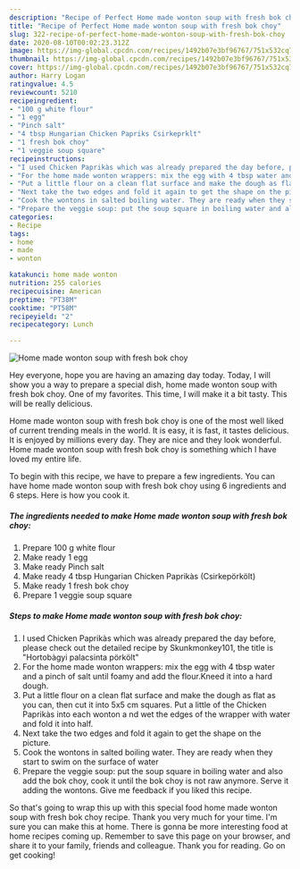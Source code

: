 ```yaml
---
description: "Recipe of Perfect Home made wonton soup with fresh bok choy"
title: "Recipe of Perfect Home made wonton soup with fresh bok choy"
slug: 322-recipe-of-perfect-home-made-wonton-soup-with-fresh-bok-choy
date: 2020-08-10T00:02:23.312Z
image: https://img-global.cpcdn.com/recipes/1492b07e3bf96767/751x532cq70/home-made-wonton-soup-with-fresh-bok-choy-recipe-main-photo.jpg
thumbnail: https://img-global.cpcdn.com/recipes/1492b07e3bf96767/751x532cq70/home-made-wonton-soup-with-fresh-bok-choy-recipe-main-photo.jpg
cover: https://img-global.cpcdn.com/recipes/1492b07e3bf96767/751x532cq70/home-made-wonton-soup-with-fresh-bok-choy-recipe-main-photo.jpg
author: Harry Logan
ratingvalue: 4.5
reviewcount: 5210
recipeingredient:
- "100 g white flour"
- "1 egg"
- "Pinch salt"
- "4 tbsp Hungarian Chicken Papriks Csirkeprklt"
- "1 fresh bok choy"
- "1 veggie soup square"
recipeinstructions:
- "I used Chicken Paprikàs which was already prepared the day before, please check out the detailed recipe by Skunkmonkey101, the title is &#34;Hortobàgyi palacsinta pörkölt&#34;"
- "For the home made wonton wrappers: mix the egg with 4 tbsp water and a pinch of salt until foamy and add the flour.Kneed it into a hard dough."
- "Put a little flour on a clean flat surface and make the dough as flat as you can, then cut it into 5x5 cm squares. Put a little of the Chicken Paprikàs into each wonton a nd wet the edges of the wrapper with water and fold it into half."
- "Next take the two edges and fold it again to get the shape on the picture."
- "Cook the wontons in salted boiling water. They are ready when they start to swim on the surface of water"
- "Prepare the veggie soup: put the soup square in boiling water and also add the bok choy, cook it until the bok choy is not raw anymore. Serve it adding the wontons. Give me feedback if you liked this recipe."
categories:
- Recipe
tags:
- home
- made
- wonton

katakunci: home made wonton 
nutrition: 255 calories
recipecuisine: American
preptime: "PT38M"
cooktime: "PT58M"
recipeyield: "2"
recipecategory: Lunch

---
```



![Home made wonton soup with fresh bok choy](https://img-global.cpcdn.com/recipes/1492b07e3bf96767/751x532cq70/home-made-wonton-soup-with-fresh-bok-choy-recipe-main-photo.jpg)

Hey everyone, hope you are having an amazing day today. Today, I will show you a way to prepare a special dish, home made wonton soup with fresh bok choy. One of my favorites. This time, I will make it a bit tasty. This will be really delicious.

Home made wonton soup with fresh bok choy is one of the most well liked of current trending meals in the world. It is easy, it is fast, it tastes delicious. It is enjoyed by millions every day. They are nice and they look wonderful. Home made wonton soup with fresh bok choy is something which I have loved my entire life.




To begin with this recipe, we have to prepare a few ingredients. You can have home made wonton soup with fresh bok choy using 6 ingredients and 6 steps. Here is how you cook it.

<!--inarticleads1-->

##### The ingredients needed to make Home made wonton soup with fresh bok choy:

1. Prepare 100 g white flour
1. Make ready 1 egg
1. Make ready Pinch salt
1. Make ready 4 tbsp Hungarian Chicken Paprikàs (Csirkepörkölt)
1. Make ready 1 fresh bok choy
1. Prepare 1 veggie soup square




<!--inarticleads2-->

##### Steps to make Home made wonton soup with fresh bok choy:

1. I used Chicken Paprikàs which was already prepared the day before, please check out the detailed recipe by Skunkmonkey101, the title is &#34;Hortobàgyi palacsinta pörkölt&#34;
1. For the home made wonton wrappers: mix the egg with 4 tbsp water and a pinch of salt until foamy and add the flour.Kneed it into a hard dough.
1. Put a little flour on a clean flat surface and make the dough as flat as you can, then cut it into 5x5 cm squares. Put a little of the Chicken Paprikàs into each wonton a nd wet the edges of the wrapper with water and fold it into half.
1. Next take the two edges and fold it again to get the shape on the picture.
1. Cook the wontons in salted boiling water. They are ready when they start to swim on the surface of water
1. Prepare the veggie soup: put the soup square in boiling water and also add the bok choy, cook it until the bok choy is not raw anymore. Serve it adding the wontons. Give me feedback if you liked this recipe.




So that's going to wrap this up with this special food home made wonton soup with fresh bok choy recipe. Thank you very much for your time. I'm sure you can make this at home. There is gonna be more interesting food at home recipes coming up. Remember to save this page on your browser, and share it to your family, friends and colleague. Thank you for reading. Go on get cooking!
